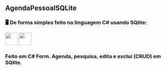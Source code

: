 ## AgendaPessoalSQLite

### 🖥️ De forma simples feito na linguagem C# usando SQlite:

<img src="https://cdn.jsdelivr.net/gh/devicons/devicon/icons/csharp/csharp-original.svg" width="40" height="40"/> <img src="https://cdn.jsdelivr.net/gh/devicons/devicon/icons/sqlite/sqlite-original-wordmark.svg" width="40" height="40" />

### Feito em C# Form. Agenda, pesquisa, edita e exclui (CRUD) em SQlite.
